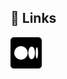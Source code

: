 
## 🔗 Links
[<img src="Images/medium (1).png" alt="Medium" height="50" width="50">](https://medium.com/@vibrantish)
